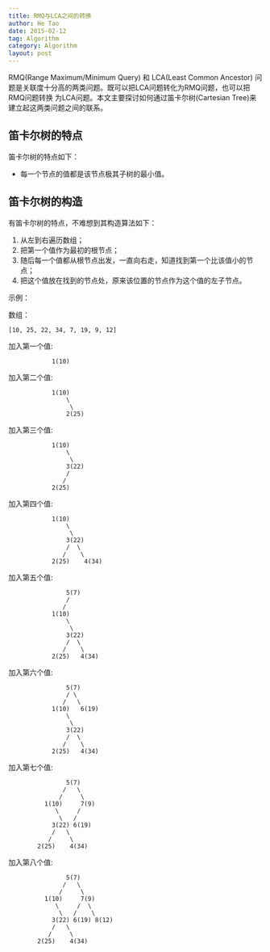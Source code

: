 ```yaml
---
title: RMQ与LCA之间的转换
author: He Tao
date: 2015-02-12
tag: Algorithm
category: Algorithm
layout: post
---
```


RMQ(Range Maximum/Minimum Query) 和 LCA(Least Common Ancestor) 问题是关联度十分高的两类问题。既可以把LCA问题转化为RMQ问题，也可以把RMQ问题转换
为LCA问题。本文主要探讨如何通过笛卡尔树(Cartesian Tree)来建立起这两类问题之间的联系。

笛卡尔树的特点
-----------------

笛卡尔树的特点如下：

+ 每一个节点的值都是该节点极其子树的最小值。

<!--more-->

笛卡尔树的构造
---------------

有笛卡尔树的特点，不难想到其构造算法如下：

1. 从左到右遍历数组；
2. 把第一个值作为最初的根节点；
3. 随后每一个值都从根节点出发，一直向右走，知道找到第一个比该值小的节点；
4. 把这个值放在找到的节点处，原来该位置的节点作为这个值的左子节点。

示例：

数组：

    [10, 25, 22, 34, 7, 19, 9, 12]

加入第一个值:

~~~
            1(10)
~~~

加入第二个值:

~~~
            1(10)
                \
                 \
                2(25)
~~~

加入第三个值:

~~~
            1(10)
                \
                 \
                3(22)
                /
               /
            2(25)
~~~

加入第四个值:

~~~
            1(10)
                \
                 \
                3(22)
                /  \
               /    \
            2(25)    4(34)
~~~

加入第五个值:

~~~
                5(7)
                /
               /
            1(10)
                \
                 \
                3(22)
                /  \
               /    \
            2(25)   4(34)
~~~

加入第六个值:

~~~
                5(7)
                / \
               /   \
            1(10)   6(19)
                \
                 \
                3(22)
                /  \
               /    \
            2(25)   4(34)
~~~



加入第七个值:

~~~
                5(7)
               /   \
              /     \
          1(10)     7(9)
             \     /
              \   /
            3(22) 6(19)
            /   \
           /     \
        2(25)    4(34)
~~~

加入第八个值:

~~~
                5(7)
               /   \
              /     \
          1(10)     7(9)
             \     /  \
              \   /    \
            3(22) 6(19) 8(12)
            /   \
           /     \
        2(25)    4(34)
~~~





